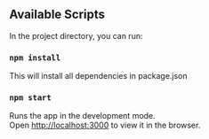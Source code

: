 
## Available Scripts

In the project directory, you can run:


### `npm install`

This will install all dependencies in package.json

### `npm start`

Runs the app in the development mode.<br>
Open [http://localhost:3000](http://localhost:3000) to view it in the browser.

